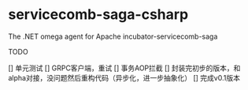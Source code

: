 # servicecomb-saga-csharp
The .NET  omega   agent for Apache incubator-servicecomb-saga

TODO

[] 单元测试
[] GRPC客户端，重试
[] 事务AOP拦截
[] 封装完初步的版本，和alpha对接，没问题然后重构代码（异步化，进一步抽象化）
[] 完成v0.1版本
